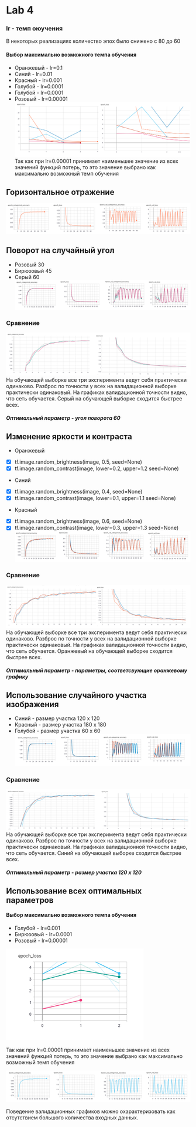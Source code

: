 # Lab 4
### lr - темп оюучения
В некоторых реализациях количество эпох было снижено с 80  до 60
#### Выбор  максимально возможного темпа обучения
* Оранжевый - lr=0.1
* Синий - lr=0.01
* Красный - lr=0.001
* Голубой -  lr=0.0001
* Голубой -  lr=0.0001
* Розовый -  lr=0.00001
![lr](lr.png)
Так как при lr=0.00001 принимает наименьшее значение из всех значений функций потерь, то это значение выбрано как  максимально возможный темп обучения
##  Горизонтальное отражение
![flip](flip.png)
## Поворот на случайный угол
* Розовый 30
* Бирюзовый 45
* Серый 60
![rotate](rotate.png)
### Сравнение
![zoom](zoom_rt.png)
На обучающей выборке все три эксперимента ведут себя практически одинаково. Разброс по точности у всех на валидационной выборке практически одинаковый. На графиках  валидационной точности видно, что сеть обучается.
Серый на обучающей выборке сходится быстрее всех.
##### Оптимальный параметр - угол поворота 60
## Изменение яркости и контраста
 * Оранжевый   
- [x] tf.image.random_brightness(image, 0.5, seed=None)
- [x] tf.image.random_contrast(image, lower=0.2, upper=1.2 seed=None)
* Синий 
- [x] tf.image.random_brightness(image, 0.4, seed=None)
- [x] tf.image.random_contrast(image, lower=0.1, upper=1.1 seed=None)
* Красный 
- [x] tf.image.random_brightness(image, 0.6, seed=None)
- [x] tf.image.random_contrast(image, lower=0.3, upper=1.3 seed=None)
![contrast](contrast.png)
### Сравнение
![zoom](zoom_contrast.png)
На обучающей выборке все три эксперимента ведут себя практически одинаково. Разброс по точности у всех на валидационной выборке практически одинаковый. На графиках  валидационной точности видно, что сеть обучается.
Оранжевый на обучающей выборке сходится быстрее всех.
##### Оптимальный параметр - параметры, соответсвующие оранжевому графику

## Использование случайного участка изображения
* Синий - размер участка  120 х 120
* Красный - размер участка  180 х 180
* Голубой - размер участка  60 х 60
![contrast](crop.png)
### Сравнение
![crop](zoom_crop.png)
На обучающей выборке все три эксперимента ведут себя практически одинаково. Разброс по точности у всех на валидационной выборке практически одинаковый. На графиках  валидационной точности видно, что сеть обучается.
Синий на обучающей выборке сходится быстрее всех.
##### Оптимальный параметр - размер участка 120 х 120

## Использование всех оптимальных параметров
#### Выбор  максимально возможного темпа обучения
* Голубой -  lr=0.001
* Бирюзовый -  lr=0.0001
* Розовый -  lr=0.00001

![lr_d](lr_d.png)

Так как при lr=0.00001 принимает наименьшее значение из всех значений функций потерь, то это значение выбрано как  максимально возможный темп обучения

![all](all.png)

Поведение валидационных графиков можно охарактеризовать как отсутствием большого количества входных данных.
